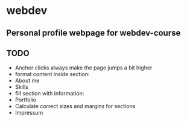 # webdev
## Personal profile webpage for webdev-course

## TODO
- Anchor clicks always make the page jumps a bit higher
- format content inside section:
 - About me
 - Skills
- fill section with information:
 - Portfolio
- Calculate correct sizes and margins for sections
- Impressum

